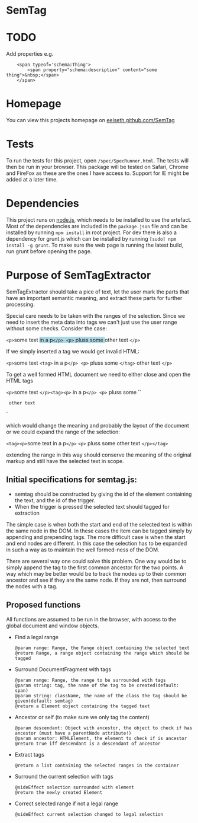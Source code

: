 SemTag
============================

TODO
=====
Add properties
e.g.
```
	<span typeof='schema:Thing'>
		<span property="schema:description" content="some thing">&nbsp;</span>
	</span>
```


# Homepage
You can view this projects homepage on [eelseth.github.com/SemTag](http://eivindee.github.com/SemTag)
# Tests
To run the tests for this project, open `/spec/SpecRunner.html`.
The tests will then be run in your browser. 
This package will be tested on Safari, Chrome and FireFox as these are the ones I have access to.
Support for IE might be added at a later time.

# Dependencies
This project runs on [node.js](http://nodejs.org), which needs to be installed to use the artefact.
Most of the dependencies are included in the `package.json` file and can be installed by running `npm install` in root project.
For dev there is also a dependency for grunt.js which can be installed by running `[sudo] npm install -g grunt`.
To make sure the web page is running the latest build, run grunt before opening the page.

# Purpose of SemTagExtractor

SemTagExtractor should take a pice of text, let the user mark the parts that have an important semantic meaning,
and extract these parts for further processing.

Special care needs to be taken with the ranges of the selection. 
Since we need to insert the meta data into tags we can't just use the user range without some checks.
Consider the case:

`<p>`some text <span style="background: lightblue;"> in a p`</p> <p>` pluss some </span>  other text `</p>`

If we simply inserted a tag we would get invalid HTML:

`<p>`some text `<tag>` in a p`</p> <p>` pluss some `</tag>`  other text `</p>`

To get a well formed HTML document we need to either close and open the HTML tags

`<p>`some text `</p><tag><p>` in a p`</p> <p>` pluss some ``</p></tag><p>`  other text `</p>`

which would change the meaning and probably the layout of the document or we could expand the range of the selection:

`<tag><p>`some text in a p`</p>` `<p>` pluss some   other text `</p></tag>`

extending the range in this way should conserve the meaning of the original markup and still have the selected text in scope.


## Initial specifications for semtag.js:

* semtag should be constructed by giving the id of the element containing the text, and the id of the trigger.
* When the trigger is pressed the selected text should tagged for extraction

The simple case is when both the start and end of the selected text is within the same node
in the DOM. In these cases the item can be tagged simply by appending and prepending tags.
The more difficult case is when the start and end nodes are different. 
In this case the selection has to be expanded in such a way as to maintain the well formed-ness of the DOM.

There are several way one could solve this problem.
One way would be to simply append the tag to the first common ancestor for the two points.
A way which may be better would be to track the nodes up to their common ancestor and see 
if they are the same node. If they are not, then surround the nodes with a tag.



## Proposed functions
All functions are assumed to be run in the browser, with access to the global document and window objects.

* Find a legal range
	```
	@param range: Range, the Range object containing the selected text
	@return Range, a range object containing the range which should be tagged
	```

* Surround DocumentFragment with tags

	```
	@param range: Range, the range to be surrounded with tags
	@param string: tag, the name of the tag to be created(default: span) 
	@param string: className, the name of the class the tag should be given(default: semtag)
	@return a Element object containing the tagged text
	```

* Ancestor or self (to make sure we only tag the content) 

	```
	@param descendant: Object with ancestor, the object to check if has ancestor (must have a parentNode attribute!)
	@param ancestor: HTMLElement, the element to check if is ancestor
	@return true iff descendant is a descendant of ancestor
	```
	
* Extract tags
	```
	@return a list containing the selected ranges in the container
	```

* Surround the current selection with tags
	```
	@sideEffect selection surrounded with element
	@return the newly created Element
	```

* Correct selected range if not a legal range
	```
	@sideEffect current selection changed to legal selection
	```
